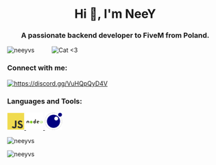 <h1 align="center">Hi 👋, I'm NeeY</h1>
<h3 align="center">A passionate backend developer to FiveM from Poland.</h3>
<img align="right" alt="Cat <3" width="400" src="https://i.pinimg.com/564x/f1/fe/06/f1fe06ef5eb03b635b6abe824048d531.jpg">
<p align="left"> <img src="https://cdn.discordapp.com/banners/941278760676773898/a_8b5f0ce3bca735e5df0b6a4a039ec415.gif?size=2048" alt="neeyvs" /> </p>

<h3 align="left">Connect with me:</h3>
<p align="left">
<a href="https://discord.gg/VuHQpQyD4V" target="blank"><img align="center" src="https://raw.githubusercontent.com/rahuldkjain/github-profile-readme-generator/master/src/images/icons/Social/discord.svg" alt="https://discord.gg/VuHQpQyD4V" height="30" width="40" /></a>
</p>

<h3 align="left">Languages and Tools:</h3>
<p align="left"> <a href="https://developer.mozilla.org/en-US/docs/Web/JavaScript" target="_blank" rel="noreferrer"> <img src="https://raw.githubusercontent.com/devicons/devicon/master/icons/javascript/javascript-original.svg" alt="javascript" width="40" height="40"/> </a> <a href="https://nodejs.org" target="_blank" rel="noreferrer"> <img src="https://raw.githubusercontent.com/devicons/devicon/master/icons/nodejs/nodejs-original-wordmark.svg" alt="nodejs" width="40" height="40"/> </a> <a href="https://www.lua.org" target="_blank" rel="noreferrer"> <img src="https://raw.githubusercontent.com/devicons/devicon/master/icons/lua/lua-original.svg" alt="lua" width="40" height="40"/> </a> </p>

<p><img align="left" src="https://github-readme-stats.vercel.app/api/top-langs?username=neeyvs&show_icons=true&theme=dark&locale=en&layout=compact" alt="neeyvs" /></p>
<br>
<p><img align="left" src="https://github-readme-stats.vercel.app/api?username=neeyvs&show_icons=true&theme=dark&locale=en" alt="neeyvs" /></p>

